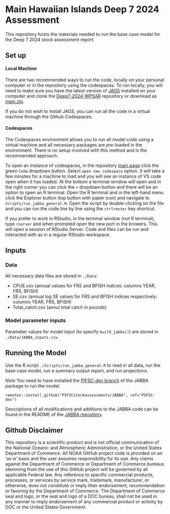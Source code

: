 # Main Hawaiian Islands Deep 7 2024 Assessment
This repository hosts the materials needed to run the base case model for the Deep 7 2024 stock assessment report. 

## Set up
#### Local Machine
There are two recommended ways to run the code, locally on your personal computer or in the repository using the codespaces. To run locally, you will need to make sure you have the latest version of [JAGS](https://sourceforge.net/projects/mcmc-jags/) installed on your computer and clone the [Deep7-2024-WPSAR](https://github.com/PIFSCstockassessments/Deep7-2024-WPSAR) repository or download as [main.zip](https://github.com/PIFSCstockassessments/Deep7-2024-WPSAR/archive/refs/heads/main.zip). 

If you do not wish to install JAGS, you can run all the code in a virtual machine through the Github Codespaces. 

#### Codespaces 
The Codespaces environment allows you to run all model code using a virtual machine and all necessary packages are pre-loaded in the environment. There is no setup involved with this method and is the recommended approach. 

To open an instance of codespaces, in the repository [main page](https://github.com/PIFSCstockassessments/Deep7-2024-WPSAR/tree/main) click the green `Code` dropdown button. Select `open new codespace` option. It will take a few minutes for a machine to load and you will see an instance of VS code open when it has loaded. At the bottom a terminal window will open and in the right corner you can click the `+` dropdown button and there will be an option to open an R terminal. Open the R terminal and in the left-hand menu click the Explorer button (top button with paper icon) and navigate to `Scripts/run_jabba_general.R`. Open the script by double-clicking on the file and you can run the code line by line using the `ctrl+enter` key shortcut. 

If you prefer to work in RStudio, in the terminal window (not R terminal), type `rserver` and when prompted open the new port in the browers. This will open a session of RStudio Server. Code and files can be run and interacted with as in a regular RStudio workspace.  

## Inputs  

### Data 
All necessary data files are stored in `./Data`: 
    
* CPUE.csv (annual values for FRS and BFISH indices: columns YEAR, FRS, BFISH)
* SE.csv (annual log SE values for FRS and BFISH indices respectively: columns YEAR, FRS, BFISH)
* Total_catch.csv (annul total catch in pounds)

### Model parameter inputs
Parameter values for model input (to specify `build_jabba()`) are stored in `./Data/JABBA_inputs.csv`. 

## Running the Model  
Use the R script `./Scripts/run_jabba_general.R` to read in all data, run the base case model, run a summary output report, and run projections. 

*Note* You need to have installed the [PIFSC-dev branch](https://github.com/PIFSCstockassessments/JABBA/tree/PIFSC-dev) of the JABBA package to run the model. 

```
remotes::install_github("PIFSCstockassessments/JABBA", ref="PIFSC-dev")
```

Descriptions of all modifications and additions to the JABBA code can be found in the README of the [JABBA repository](https://github.com/PIFSCstockassessments/JABBA).


## Github Disclaimer

This repository is a scientific product and is not official communication of the National Oceanic and Atmospheric Administration, or the United States Department of Commerce. All NOAA GitHub project code is provided on an ‘as is’ basis and the user assumes responsibility for its use. Any claims against the Department of Commerce or Department of Commerce bureaus stemming from the use of this GitHub project will be governed by all applicable Federal law. Any reference to specific commercial products, processes, or services by service mark, trademark, manufacturer, or otherwise, does not constitute or imply their endorsement, recommendation or favoring by the Department of Commerce. The Department of Commerce seal and logo, or the seal and logo of a DOC bureau, shall not be used in any manner to imply endorsement of any commercial product or activity by DOC or the United States Government.
